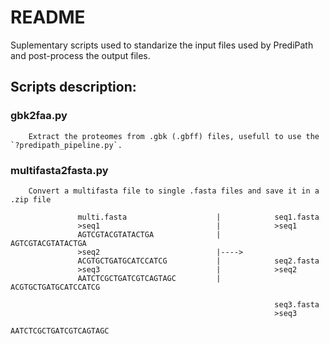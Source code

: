 # README
Suplementary scripts used to standarize the input files used by PrediPath and post-process the output files.

## Scripts description:
### gbk2faa.py
        Extract the proteomes from .gbk (.gbff) files, usefull to use the `?predipath_pipeline.py`. 
### multifasta2fasta.py
        Convert a multifasta file to single .fasta files and save it in a .zip file
```
               multi.fasta                    |            seq1.fasta
               >seq1                          |            >seq1
               AGTCGTACGTATACTGA              |            AGTCGTACGTATACTGA
               >seq2                          |----> 
               ACGTGCTGATGCATCCATCG           |            seq2.fasta
               >seq3                          |            >seq2
               AATCTCGCTGATCGTCAGTAGC         |            ACGTGCTGATGCATCCATCG
                           
                                                           seq3.fasta
                                                           >seq3
                                                           AATCTCGCTGATCGTCAGTAGC
```
                                              

